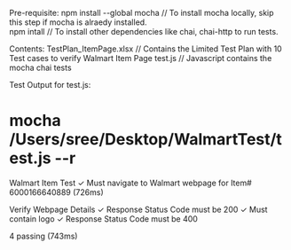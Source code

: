 Pre-requisite:
npm install --global mocha    // To install mocha locally, skip this step if mocha is alraedy installed.  
npm intall                    // To install other dependencies like chai, chai-http to run tests.

Contents:
TestPlan_ItemPage.xlsx        // Contains the Limited Test Plan with 10 Test cases to verify Walmart Item Page
test.js                       // Javascript contains the mocha chai tests

Test Output for test.js:

# mocha /Users/sree/Desktop/WalmartTest/test.js --r


  Walmart Item Test
    ✓ Must navigate to Walmart webpage for Item# 6000166640889 (726ms)

  Verify Webpage Details
    ✓ Response Status Code must be 200
    ✓ Must contain logo
    ✓ Response Status Code must be 400


  4 passing (743ms)

